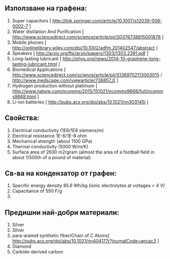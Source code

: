 Използване на графена:
----------------------

1. Super capacitors [ http://link.springer.com/article/10.1007/s12039-008-0002-7 ]
2. Water distilation And Purification [ http://www.sciencedirect.com/science/article/pii/S0376738815001878 ]
3. Mobile phones [ http://onlinelibrary.wiley.com/doi/10.1002/adfm.201402547/abstract ]
4. Speakers [ http://arxiv.org/ftp/arxiv/papers/1303/1303.2391.pdf ]
5. Long-lasting lubricant [ http://phys.org/news/2014-10-graphene-long-lasting-lubricant.html ]
6. Biomedical Applications [ http://www.sciencedirect.com/science/article/pii/S1369702113003015 / http://www.medscape.com/viewarticle/738857_0 ]
7. Hydrogen production without platimum [ http://www.nature.com/ncomms/2015/151021/ncomms9668/full/ncomms9668.html ]
8. Li-ion batteries [ http://pubs.acs.org/doi/abs/10.1021/nn303145j ]

Свойства:
---------

1. Еlectrical conductivity (1E6/1E8 siemens/m)
2. Electrical resistance 1E-6/1E-8 ohm
3. Мechanical strength (about 1100 GPa)
4. Тhermal conductivity (5000 W/m/K) 
5. Surface area of 2630 m2/gram (almost the area of a football field in about 1/500th of a pound of material) 

Св-ва на кондензатор от графен:
-------------------------------
1. Specific energy density 85.6 Wh/kg (ionic electrolytes at voltages < 4 V)
2. Capacitance of 550 F/g
3. 


Предишни най-добри материали:
-----------------------------

1. Silver
2. Silver
3. para-aramid synthetic fiber/Chain of C Atoms[ http://pubs.acs.org/doi/abs/10.1021/nn404177r?journalCode=ancac3 ]
4. Diamond
5. Carbide-derived carbon